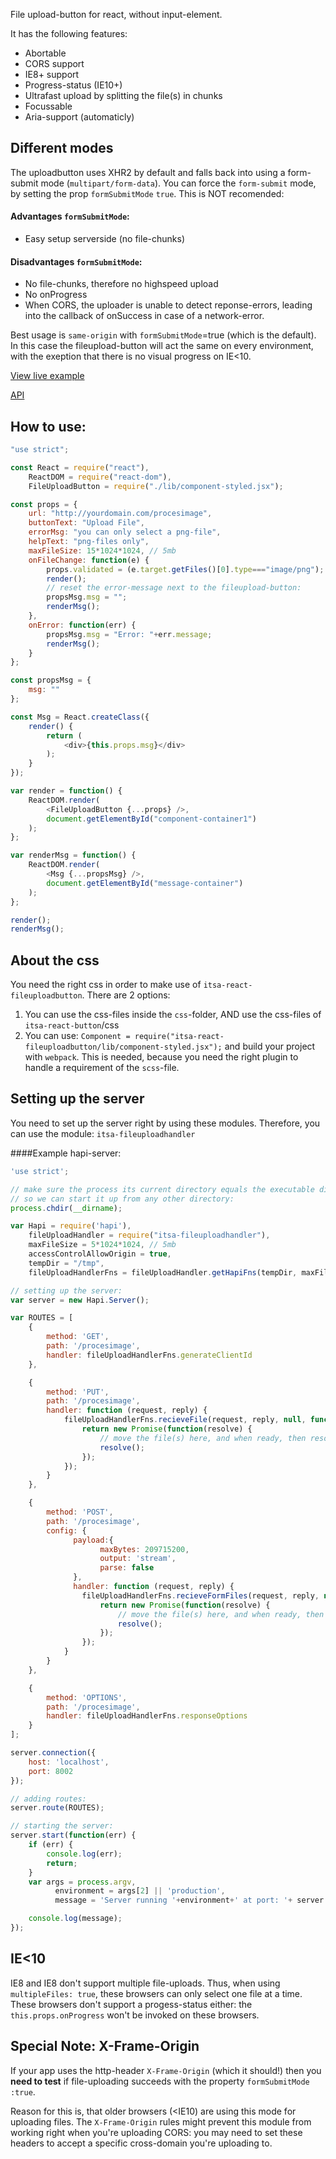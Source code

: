 File upload-button for react, without input-element.

It has the following features:

* Abortable
* CORS support
* IE8+ support
* Progress-status (IE10+)
* Ultrafast upload by splitting the file(s) in chunks
* Focussable
* Aria-support (automaticly)


## Different modes

The uploadbutton uses XHR2 by default and falls back into using a form-submit mode (`multipart/form-data`).
You can force the `form-submit` mode, by setting the prop `formSubmitMode` `true`. This is NOT recomended:

#### Advantages `formSubmitMode`:
* Easy setup serverside (no file-chunks)

#### Disadvantages `formSubmitMode`:
* No file-chunks, therefore no highspeed upload
* No onProgress
* When CORS, the uploader is unable to detect reponse-errors, leading into the callback of onSuccess in case of a network-error.

Best usage is `same-origin` with `formSubmitMode`=true (which is the default). In this case the fileupload-button will act the same on every environment, with the exeption that there is no visual progress on IE<10.


[View live example](http://projects.itsasbreuk.nl/react-components/itsa-fileuploadbutton/component.html)

[API](http://projects.itsasbreuk.nl/react-components/itsa-fileuploadbutton/api/)


## How to use:

```js
"use strict";

const React = require("react"),
    ReactDOM = require("react-dom"),
    FileUploadButton = require("./lib/component-styled.jsx");

const props = {
    url: "http://yourdomain.com/procesimage",
    buttonText: "Upload File",
    errorMsg: "you can only select a png-file",
    helpText: "png-files only",
    maxFileSize: 15*1024*1024, // 5mb
    onFileChange: function(e) {
        props.validated = (e.target.getFiles()[0].type==="image/png");
        render();
        // reset the error-message next to the fileupload-button:
        propsMsg.msg = "";
        renderMsg();
    },
    onError: function(err) {
        propsMsg.msg = "Error: "+err.message;
        renderMsg();
    }
};

const propsMsg = {
    msg: ""
};

const Msg = React.createClass({
    render() {
        return (
            <div>{this.props.msg}</div>
        );
    }
});

var render = function() {
    ReactDOM.render(
        <FileUploadButton {...props} />,
        document.getElementById("component-container1")
    );
};

var renderMsg = function() {
    ReactDOM.render(
        <Msg {...propsMsg} />,
        document.getElementById("message-container")
    );
};

render();
renderMsg();
```

## About the css

You need the right css in order to make use of `itsa-react-fileuploadbutton`. There are 2 options:

1. You can use the css-files inside the `css`-folder, AND use the css-files of `itsa-react-button`/css
2. You can use: `Component = require("itsa-react-fileuploadbutton/lib/component-styled.jsx");` and build your project with `webpack`. This is needed, because you need the right plugin to handle a requirement of the `scss`-file.


## Setting up the server

You need to set up the server right by using these modules. Therefore, you can use the module: `itsa-fileuploadhandler`

####Example hapi-server:
```js
'use strict';

// make sure the process its current directory equals the executable directory
// so we can start it up from any other directory:
process.chdir(__dirname);

var Hapi = require('hapi'),
    fileUploadHandler = require("itsa-fileuploadhandler"),
    maxFileSize = 5*1024*1024, // 5mb
    accessControlAllowOrigin = true,
    tempDir = "/tmp",
    fileUploadHandlerFns = fileUploadHandler.getHapiFns(tempDir, maxFileSize, accessControlAllowOrigin);

// setting up the server:
var server = new Hapi.Server();

var ROUTES = [
    {
        method: 'GET',
        path: '/procesimage',
        handler: fileUploadHandlerFns.generateClientId
    },

    {
        method: 'PUT',
        path: '/procesimage',
        handler: function (request, reply) {
            fileUploadHandlerFns.recieveFile(request, reply, null, function(fullFilename, originalFilename) {
                return new Promise(function(resolve) {
                    // move the file(s) here, and when ready, then resolve the promise
                    resolve();
                });
            });
        }
    },

    {
        method: 'POST',
        path: '/procesimage',
        config: {
              payload:{
                    maxBytes: 209715200,
                    output: 'stream',
                    parse: false
              },
              handler: function (request, reply) {
                fileUploadHandlerFns.recieveFormFiles(request, reply, null, function(files) {
                    return new Promise(function(resolve) {
                        // move the file(s) here, and when ready, then resolve the promise
                        resolve();
                    });
                });
            }
        }
    },

    {
        method: 'OPTIONS',
        path: '/procesimage',
        handler: fileUploadHandlerFns.responseOptions
    }
];

server.connection({
    host: 'localhost',
    port: 8002
});

// adding routes:
server.route(ROUTES);

// starting the server:
server.start(function(err) {
    if (err) {
        console.log(err);
        return;
    }
    var args = process.argv,
          environment = args[2] || 'production',
          message = 'Server running '+environment+' at port: '+ server.info.port;

    console.log(message);
});
```

## IE<10
IE8 and IE8 don't support multiple file-uploads. Thus, when using `multipleFiles: true`, these browsers can only select one file at a time.
These browsers don't support a progess-status either: the `this.props.onProgress` won't be invoked on these browsers.

## Special Note: X-Frame-Origin

If your app uses the http-header `X-Frame-Origin` (which it should!) then you **need to test** if file-uploading succeeds
with the property `formSubmitMode :true`.

Reason for this is, that older browsers (<IE10) are using this mode for uploading files. The `X-Frame-Origin` rules might prevent
this module from working right when you're uploading CORS: you may need to set these headers to accept a specific cross-domain you're uploading to.